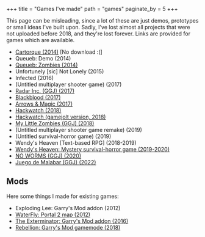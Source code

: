 +++
title = "Games I've made"
path = "games"
paginate_by = 5
+++

This page can be misleading, since a lot of these are just demos, prototypes or small ideas I've built upon.
Sadly, I've lost almost all projects that were not uploaded before 2018, and they're lost forever.
Links are provided for games which are available.

- [Cartorque (2014)](https://sinono3.itch.io/cartorque) [No download :(]
- Queueb: Demo (2014)
- [Queueb: Zombies (2014)](https://sinono3.itch.io/queueb-zombies)
- Unfortunely [sic] Not Lonely (2015)
- Infected (2016)
- (Untitled multiplayer shooter game) (2017)
- [Radar Inc. (GGJ) (2017)](https://v3.globalgamejam.org/2017/games/radar-inc)
- [Blackblood (2017)](https://gamejolt.com/games/blackblood/78829)
- [Arrows & Magic (2017)](https://gamejolt.com/games/arrowsandmagic/249740)
- [Hackwatch (2018)](https://sinono3.itch.io/hackwatch)
- [Hackwatch (gamejolt version, 2018)](https://gamejolt.com/games/hackwatch/247917)
- [My Little Zombies (GGJ) (2018)](https://v3.globalgamejam.org/2018/games/my-little-zombies)
- (Untitled multiplayer shooter game remake) (2019)
- (Untitled survival-horror game) (2019)
- Wendy's Heaven [Text-based RPG] (2018-2019)
- [Wendy's Heaven: Mystery survival-horror game (2019-2020)](https://sinono3.itch.io/wendy)
- [NO WORMS (GGJ) (2020)](https://v3.globalgamejam.org/2020/games/no-worms-0)
- [Juego de Malabar (GGJ) (2022)](https://v3.globalgamejam.org/2022/games/juego-de-malabar-5)

## Mods

Here some things I made for existing games:

- Exploding Lee: Garry's Mod addon (2012)
- [WaterFly: Portal 2 map (2012)](https://steamcommunity.com/sharedfiles/filedetails/?id=110717686)
- [The Exterminator: Garry's Mod addon (2016)](https://steamcommunity.com/sharedfiles/filedetails/?id=434143370)
- [Rebellion: Garry's Mod gamemode (2018)](https://steamcommunity.com/sharedfiles/filedetails/?id=839744028)
